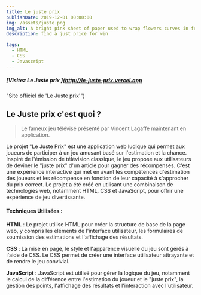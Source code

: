 ```yaml
---
title: Le juste prix
publishDate: 2019-12-01 00:00:00
img: /assets/juste.png
img_alt: A bright pink sheet of paper used to wrap flowers curves in front of rich blue background
description: find a just price for win

tags:
  - HTML
  - CSS
  - Javascript
---
```


##### [Visitez Le Juste prix ](http://le-juste-prix.vercel.app
 "Site officiel de 'Le Juste prix'")
## Le Juste prix c'est quoi ? 

> Le fameux jeu télévisé présenté par Vincent Lagaffe maintenant en application.

Le projet "Le Juste Prix" est une application web ludique qui permet aux joueurs de participer à un jeu amusant basé sur l'estimation et la chance. Inspiré de l'émission de télévision classique, le jeu propose aux utilisateurs de deviner le "juste prix" d'un article pour gagner des récompenses. C'est une expérience interactive qui met en avant les compétences d'estimation des joueurs et les récompense en fonction de leur capacité à s'approcher du prix correct. Le projet a été créé en utilisant une combinaison de technologies web, notamment HTML, CSS et JavaScript, pour offrir une expérience de jeu divertissante.

#### Techniques Utilisées :


**HTML** : Le projet utilise HTML pour créer la structure de base de la page web, y compris les éléments de l'interface utilisateur, les formulaires de soumission des estimations et l'affichage des résultats.

**CSS** : La mise en page, le style et l'apparence visuelle du jeu sont gérés à l'aide de CSS. Le CSS permet de créer une interface utilisateur attrayante et de rendre le jeu convivial.

**JavaScript** : JavaScript est utilisé pour gérer la logique du jeu, notamment le calcul de la différence entre l'estimation du joueur et le "juste prix", la gestion des points, l'affichage des résultats et l'interaction avec l'utilisateur.